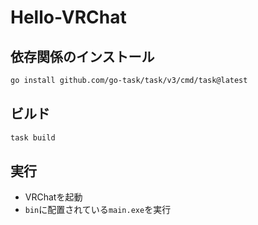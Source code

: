# Hello-VRChat

## 依存関係のインストール

```bash
go install github.com/go-task/task/v3/cmd/task@latest
```

## ビルド

```bash
task build
```

## 実行

- VRChatを起動
- `bin`に配置されている`main.exe`を実行

